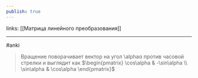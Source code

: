 ```yaml
---
publish: true
---
```

links: [[Матрица линейного преобразования]]

---
 #anki

> Вращение поворачивает вектор на угол \alphaα против часовой стрелки и выглядит как $\begin{pmatrix} \cos\alpha & -\sin\alpha \\ \sin\alpha & \cos\alpha \end{pmatrix}$

